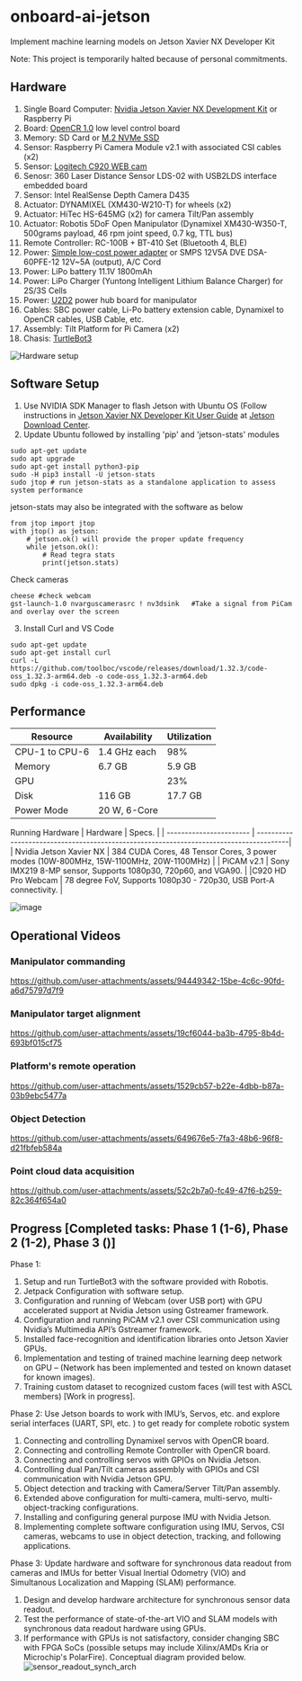 # onboard-ai-jetson
Implement machine learning models on Jetson Xavier NX Developer Kit

Note: This project is temporarily halted because of personal commitments.

## Hardware
1. Single Board Computer: [Nvidia Jetson Xavier NX Development Kit](https://amzn.to/2ZHWoJB) or Raspberry Pi
2. Board: [OpenCR 1.0](https://emanual.robotis.com/docs/en/platform/turtlebot3/appendix_opencr1_0/) low level control board
3. Memory: SD Card or [M.2 NVMe SSD](https://amzn.to/3btqbYN)
4. Sensor: Raspberry Pi Camera Module v2.1 with associated CSI cables (x2)
5. Sensor: [Logitech C920 WEB cam](https://amzn.to/2H4dPd0)
6. Senosr: 	360 Laser Distance Sensor LDS-02 with USB2LDS interface embedded board
7. Sensor: Intel RealSense Depth Camera D435
8. Actuator: DYNAMIXEL (XM430-W210-T) for wheels (x2) 
9. Actuator: HiTec HS-645MG (x2) for camera Tilt/Pan assembly
10. Actuator: Robotis 5DoF Open Manipulator (Dynamixel XM430-W350-T, 500grams payload, 46 rpm joint speed, 0.7 kg, TTL bus)
11. Remote Controller: RC-100B + BT-410 Set (Bluetooth 4, BLE)
12. Power: [Simple low-cost power adapter](https://amzn.to/3f4CLPN) or SMPS 12V5A DVE DSA-60PFE-12 12V~5A (output), A/C Cord
13. Power: LiPo battery 11.1V 1800mAh
14. Power: LiPo Charger (Yuntong Intelligent Lithium Balance Charger) for 2S/3S Cells
15. Power: [U2D2](https://emanual.robotis.com/docs/en/parts/interface/u2d2_power_hub/) power hub board for manipulator
16. Cables: SBC power cable, Li-Po battery extension cable, Dynamixel to OpenCR cables, USB Cable, etc.
17. Assembly: Tilt Platform for Pi Camera (x2)
18. Chasis: [TurtleBot3](https://emanual.robotis.com/docs/en/platform/turtlebot3/features/)

![Hardware setup](https://github.com/user-attachments/assets/052fab94-2d74-434a-89f3-c9a757cf0646)

## Software Setup
1. Use NVIDIA SDK Manager to flash Jetson with Ubuntu OS (Follow instructions in [Jetson Xavier NX Developer Kit User Guide](https://developer.nvidia.com/jetson-xavier-nx-developer-kit-user-guide) at [Jetson Download Center](https://developer.nvidia.com/embedded/downloads#?search=Developer%20Kit%20User%20Guide).
2. Update Ubuntu followed by installing 'pip' and 'jetson-stats' modules

```shell
sudo apt-get update
sudo apt upgrade
sudo apt-get install python3-pip
sudo -H pip3 install -U jetson-stats
sudo jtop # run jetson-stats as a standalone application to assess system performance
```
jetson-stats may also be integrated with the software as below
```shell
from jtop import jtop
with jtop() as jetson:
    # jetson.ok() will provide the proper update frequency
    while jetson.ok():
        # Read tegra stats
        print(jetson.stats)
```
Check cameras
```shell
cheese #check webcam
gst-launch-1.0 nvarguscamerasrc ! nv3dsink   #Take a signal from PiCam and overlay over the screen
```

3. Install Curl and VS Code
```shell
sudo apt-get update
sudo apt-get install curl
curl -L https://github.com/toolboc/vscode/releases/download/1.32.3/code-oss_1.32.3-arm64.deb -o code-oss_1.32.3-arm64.deb
sudo dpkg -i code-oss_1.32.3-arm64.deb
```

## Performance

| Resource      | Availability  | Utilization   |
| ------------- | ------------- | ------------- |
| CPU-1 to CPU-6| 1.4 GHz each  | 98%           |
| Memory        | 6.7 GB        | 5.9 GB        |
| GPU           |               | 23%           |
| Disk          | 116 GB        | 17.7 GB       |
| Power Mode    | 20 W, 6-Core  |               |

Running Hardware
| Hardware                | Specs.                                                                                 |
| ----------------------- | ---------------------------------------------------------------------------------------|
| Nvidia Jetson Xavier NX | 384 CUDA Cores, 48 Tensor Cores, 3 power modes (10W-800MHz, 15W-1100MHz, 20W-1100MHz)  |
| PiCAM v2.1              | Sony IMX219 8-MP sensor, Supports 1080p30, 720p60, and VGA90.                          |
|C920 HD Pro Webcam       | 78 degree FoV, Supports 1080p30 - 720p30, USB Port-A connectivity.                     |

![image](https://github.com/user-attachments/assets/3a4b3718-9bb1-4fc7-a7be-9d7f36e76c38)


## Operational Videos
### Manipulator commanding
https://github.com/user-attachments/assets/94449342-15be-4c6c-90fd-a6d75797d7f9
### Manipulator target alignment
https://github.com/user-attachments/assets/19cf6044-ba3b-4795-8b4d-693bf015cf75
### Platform's remote operation
https://github.com/user-attachments/assets/1529cb57-b22e-4dbb-b87a-03b9ebc5477a
### Object Detection
https://github.com/user-attachments/assets/649676e5-7fa3-48b6-96f8-d21fbfeb584a
### Point cloud data acquisition
https://github.com/user-attachments/assets/52c2b7a0-fc49-47f6-b259-82c364f654a0

## Progress [Completed tasks: Phase 1 (1-6), Phase 2 (1-2), Phase 3 ()]

Phase 1:
1. Setup and run TurtleBot3 with the software provided with Robotis.
2. Jetpack Configuration with software setup.
3. Configuration and running of Webcam (over USB port) with GPU accelerated support at Nvidia Jetson using Gstreamer framework.
4. Configuration and running PiCAM v2.1 over CSI communication using Nvidia’s Multimedia API’s Gstreamer framework.
5. Installed face-recognition and identification libraries onto Jetson Xavier GPUs.
6. Implementation and testing of trained machine learning deep network on GPU – (Network has been implemented and tested on known dataset for known images).
7. Training custom dataset to recognized custom faces (will test with ASCL members) [Work in progress].

Phase 2: Use Jetson boards to work with IMU’s, Servos, etc. and explore serial interfaces (UART, SPI, etc. ) to get ready for complete robotic system
1. Connecting and controlling Dynamixel servos with OpenCR board.
2. Connecting and controlling Remote Controller with OpenCR board.
3. Connecting and controlling servos with GPIOs on Nvidia Jetson.
4. Controlling dual Pan/Tilt cameras assembly with GPIOs and CSI communication with Nvidia Jetson GPU.
5. Object detection and tracking with Camera/Server Tilt/Pan assembly.
6. Extended above configuration for multi-camera, multi-servo, multi-object-tracking configurations.
7. Installing and configuring general purpose IMU with Nvidia Jetson.
8. Implementing complete software configuration using IMU, Servos, CSI cameras, webcams to use in object detection, tracking, and following applications.

Phase 3: Update hardware and software for synchronous data readout from cameras and IMUs for better Visual Inertial Odometry (VIO) and Simultanous Localization and Mapping (SLAM) performance.
1. Design and develop hardware architecture for synchronous sensor data readout.
2. Test the performance of state-of-the-art VIO and SLAM models with synchronous data readout hardware using GPUs.
3. If performance with GPUs is not satisfactory, consider changing SBC with FPGA SoCs (possible setups may include Xilinx/AMDs Kria or Microchip's PolarFire). Conceptual diagram provided below.
![sensor_readout_synch_arch](https://github.com/user-attachments/assets/5629f56f-1537-4591-8b5b-08236a07bab4)

